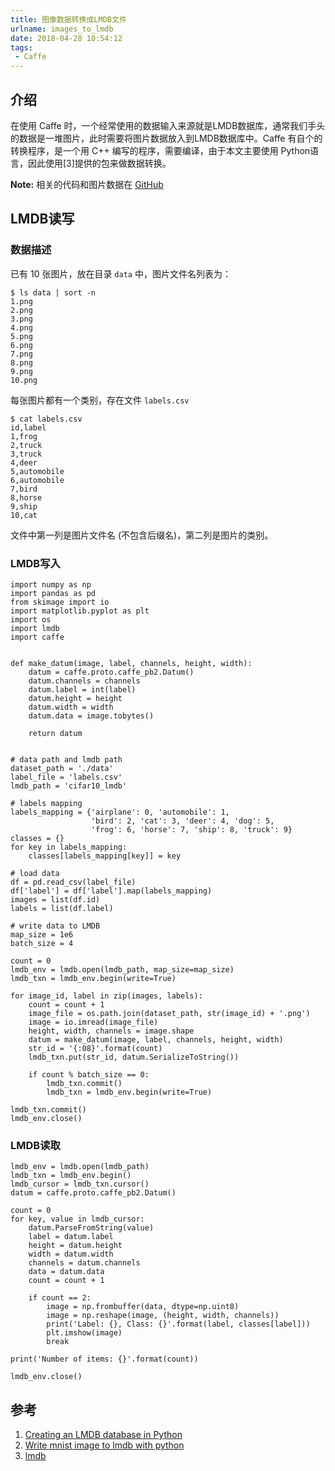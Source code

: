 ```yaml
---
title: 图像数据转换成LMDB文件
urlname: images_to_lmdb
date: 2018-04-28 10:54:12
tags:
 - Caffe
---
```


## 介绍

在使用 Caffe 时，一个经常使用的数据输入来源就是LMDB数据库，通常我们手头的数据是一堆图片，此时需要将图片数据放入到LMDB数据库中。Caffe 有自个的转换程序，是一个用 C++ 编写的程序，需要编译，由于本文主要使用 Python语言，因此使用[3]提供的包来做数据转换。

__Note:__ 相关的代码和图片数据在 [GitHub](https://github.com/luowanqian/CaffeTutorials/tree/master/LMDB)

## LMDB读写

### 数据描述

已有 10 张图片，放在目录 `data` 中，图片文件名列表为：

```
$ ls data | sort -n
1.png
2.png
3.png
4.png
5.png
6.png
7.png
8.png
9.png
10.png
```

每张图片都有一个类别，存在文件 `labels.csv`

```
$ cat labels.csv
id,label
1,frog
2,truck
3,truck
4,deer
5,automobile
6,automobile
7,bird
8,horse
9,ship
10,cat
```

文件中第一列是图片文件名 (不包含后缀名)，第二列是图片的类别。

### LMDB写入

```
import numpy as np
import pandas as pd
from skimage import io
import matplotlib.pyplot as plt
import os
import lmdb
import caffe


def make_datum(image, label, channels, height, width):
    datum = caffe.proto.caffe_pb2.Datum()
    datum.channels = channels
    datum.label = int(label)
    datum.height = height
    datum.width = width
    datum.data = image.tobytes()

    return datum


# data path and lmdb path
dataset_path = './data'
label_file = 'labels.csv'
lmdb_path = 'cifar10_lmdb'

# labels mapping
labels_mapping = {'airplane': 0, 'automobile': 1,
                  'bird': 2, 'cat': 3, 'deer': 4, 'dog': 5,
                  'frog': 6, 'horse': 7, 'ship': 8, 'truck': 9}
classes = {}
for key in labels_mapping:
    classes[labels_mapping[key]] = key

# load data
df = pd.read_csv(label_file)
df['label'] = df['label'].map(labels_mapping)
images = list(df.id)
labels = list(df.label)

# write data to LMDB
map_size = 1e6
batch_size = 4

count = 0
lmdb_env = lmdb.open(lmdb_path, map_size=map_size)
lmdb_txn = lmdb_env.begin(write=True)

for image_id, label in zip(images, labels):
    count = count + 1
    image_file = os.path.join(dataset_path, str(image_id) + '.png')
    image = io.imread(image_file)
    height, width, channels = image.shape
    datum = make_datum(image, label, channels, height, width)
    str_id = '{:08}'.format(count)
    lmdb_txn.put(str_id, datum.SerializeToString())

    if count % batch_size == 0:
        lmdb_txn.commit()
        lmdb_txn = lmdb_env.begin(write=True)

lmdb_txn.commit()
lmdb_env.close()
```

### LMDB读取

```
lmdb_env = lmdb.open(lmdb_path)
lmdb_txn = lmdb_env.begin()
lmdb_cursor = lmdb_txn.cursor()
datum = caffe.proto.caffe_pb2.Datum()

count = 0
for key, value in lmdb_cursor:
    datum.ParseFromString(value)
    label = datum.label
    height = datum.height
    width = datum.width
    channels = datum.channels
    data = datum.data
    count = count + 1

    if count == 2:
        image = np.frombuffer(data, dtype=np.uint8)
        image = np.reshape(image, (height, width, channels))
        print('Label: {}, Class: {}'.format(label, classes[label]))
        plt.imshow(image)
        break

print('Number of items: {}'.format(count))

lmdb_env.close()
```

## 参考

1. [Creating an LMDB database in Python](http://deepdish.io/2015/04/28/creating-lmdb-in-python/)
2. [Write mnist image to lmdb with python](https://gist.github.com/twmht/ad0769dde3b1e1d002752207a207e6dc)
3. [lmdb](https://lmdb.readthedocs.io/en/release/)
